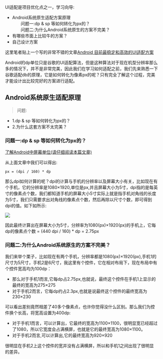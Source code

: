 
UI适配是项目优化点之一，学习向导:  

- Android系统原生适配方案原理  
&emsp;&emsp;问题一:dp & sp 等如何转化为px的？   
&emsp;&emsp;问题二:为什么Android系统原生的方案不完美？  
- 有哪些市面上比较牛的方案？
- 自己设计方案

这里笔者贴上一个写的非常不错的文章[Android 目前最稳定和高效的UI适配方案](https://www.jianshu.com/p/a4b8e4c5d9b0?tdsourcetag=s_pcqq_aiomsg)  

Android的dp单位只是谷歌的UI适配算法，但是这种算法对于现在机型分辨率那么多的情况下，并不是非常完美，因此我们在学习如何适配之前，我们先来熟悉一下谷歌适配db的原理，它是如何转化为像素px的呢？只有完全了解这个过程，完美才能设计出比较完好的方案进行适配。

## Android系统原生适配原理

>问题:
>  
- 1.dp & sp 等如何转化为px的？  
- 2.为什么这套方案不太完美？

### 问题一:dp & sp 等如何转化为px的？  

[了解Android中屏幕单位(请仔细阅读本篇文章)](https://www.cnblogs.com/Sir-Lin/p/7841233.html)  

从上面文章中我们可以得出:

    px = (dpi / 160) * dp

那么dpi如何计算的呢？dpi的计算与手机的分辨率以及屏幕大小有关，比如现在有个手机，它的分辨率是1080×1920,单位是px,并且屏幕大小为5寸，dpi指的是每英寸的像素点个数，我们都知道手机的屏幕大小5寸实际上就是指手机对角线的长度为5寸，我们只需要求出对角线的像素点个数，然后再除以尺寸个数，即可得到dpi的值。如下如所示:  

![](https://oscimg.oschina.net/oscnet/up-5cf90f54ab5b1fe2c79b3bfb4b64a3c3fcf.png)

因此最终计算出在屏幕大小为5寸，分辨率为1080(px)×1920(px)的手机上，它每dp的像素点个数 = (440 dpi / 160) * dp = 2.75px

### 问题二:为什么Android系统原生的方案不完美？

我们来举个栗子，比如现在有两个手机，分辨率都是1080(px)×1920(px),手机1的尺寸为5尺寸，手机2是6尺寸，我这里有个控件，它在相对布局下，现在布局中有个控件宽高均为100dp： 

- 那么对于手机1而言,它每dp占2.75px,也就说，最终这个控件在手机1上显示的最终的宽高为275×275
- 对于手机2而言，它每dp约占2.3px,也就是说最终这个控件的最终宽高为230×230

可以看出差别竟然相差了40多个像素点，也许你觉得没什么区别。那么我们为控件换个长高，将宽高设置为400dp:  

- 对于手机1而言，可以计算出，它最终的宽高为1100×1100，很明显宽已经超过了1080，所以它宽度会占满横屏，也就是它的最终宽高为1080×1100。  
- 对于手机2而言,可以计算出,它的最终宽高为920×920

很明显在手机2上这个控件的宽并没有占满横屏，所以和手机1之间出现了很明显的差异。
 
